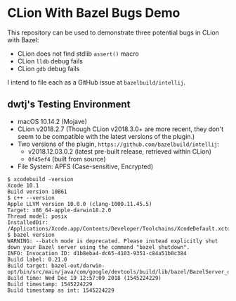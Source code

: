# CLion With Bazel Bugs Demo

This repository can be used to demonstrate three potential bugs in CLion with
Bazel:

- CLion does not find stdlib `assert()` macro
- CLion `lldb` debug fails
- CLion `gdb` debug fails

I intend to file each as a GitHub issue at `bazelbuild/intellij`.


## dwtj's Testing Environment

- macOS 10.14.2 (Mojave)
- CLion v2018.2.7 (Though CLion v2018.3.0+ are more recent, they don't seem to
be compatible with the latest versions of the plugin.)
- Two versions of the plugin, `https://github.com/bazelbuild/intellij`:
    - v2018.12.03.0.2 (latest pre-built release, retrieved within CLion)
    - `0f45ef4` (built from source)
- File System: APFS (Case-sensitive, Encrypted)

```
$ xcodebuild -version
Xcode 10.1
Build version 10B61
$ c++ --version
Apple LLVM version 10.0.0 (clang-1000.11.45.5)
Target: x86_64-apple-darwin18.2.0
Thread model: posix
InstalledDir: /Applications/Xcode.app/Contents/Developer/Toolchains/XcodeDefault.xctoolchain/usr/bin
$ bazel version
WARNING: --batch mode is deprecated. Please instead explicitly shut down your Bazel server using the command "bazel shutdown".
INFO: Invocation ID: d1b8eba4-dc65-4103-9351-c84a51b0c384
Build label: 0.21.0
Build target: bazel-out/darwin-opt/bin/src/main/java/com/google/devtools/build/lib/bazel/BazelServer_deploy.jar
Build time: Wed Dec 19 12:57:09 2018 (1545224229)
Build timestamp: 1545224229
Build timestamp as int: 1545224229
```
